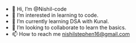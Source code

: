 - 👋 Hi, I’m @Nishil-code
- 👀 I’m interested in learning to code.
- 🌱 I’m currently learning DSA with Kunal.
- 💞️ I’m looking to collaborate to learn the basics.
- 📫 How to reach me nishilstephen16@gmail.com

<!---
Nishil-code/Nishil-code is a ✨ special ✨ repository because its `README.md` (this file) appears on your GitHub profile.
You can click the Preview link to take a look at your changes.
--->
